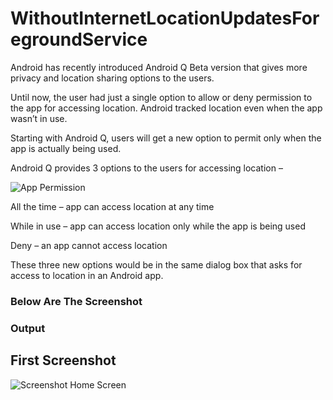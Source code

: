 # WithoutInternetLocationUpdatesForegroundService

Android has recently introduced Android Q Beta version that gives more privacy and location sharing options to the users.

Until now, the user had just a single option to allow or deny permission to the app for accessing location. Android tracked location even when the app wasn’t in use.

Starting with Android Q, users will get a new option to permit only when the app is actually being used.

Android Q provides 3 options to the users for accessing location –

![App Permission](https://user-images.githubusercontent.com/32029236/107114193-0c88ce80-688a-11eb-947a-d1578662c6df.jpg)


All the time  –  app can access location at any time

While in use –  app can access location only while the app is being used

Deny – an app cannot access location

These three new options would be in the same dialog box that asks for access to location in an Android app.

### Below Are The Screenshot 
### Output

## First Screenshot

![Screenshot Home Screen](https://user-images.githubusercontent.com/32029236/107114335-152dd480-688b-11eb-9a71-437cbab0c11b.jpg)
